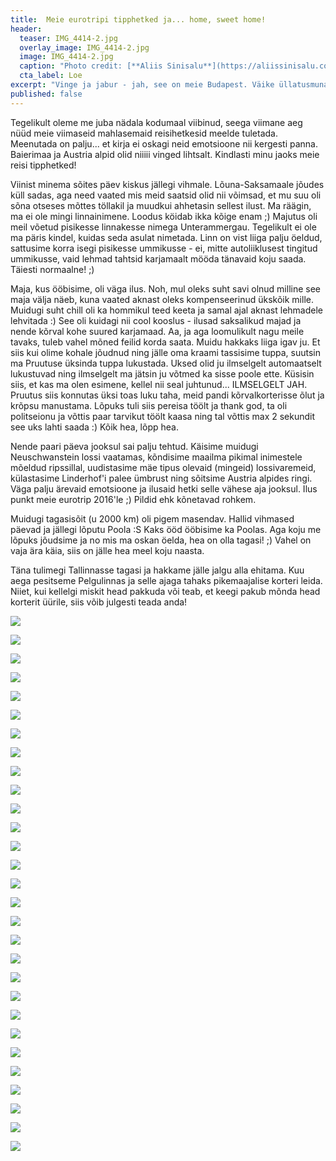 ```yaml
---
title:  Meie eurotripi tipphetked ja... home, sweet home!
header: 
  teaser: IMG_4414-2.jpg
  overlay_image: IMG_4414-2.jpg
  image: IMG_4414-2.jpg
  caption: "Photo credit: [**Aliis Sinisalu**](https://aliissinisalu.com/)"
  cta_label: Loe
excerpt: "Vinge ja jabur - jah, see on meie Budapest. Väike üllatusmuna ka varuks ;)"
published: false
---
```

Tegelikult oleme me juba nädala kodumaal viibinud, seega viimane aeg nüüd meie viimaseid mahlasemaid reisihetkesid meelde tuletada. Meenutada on palju... et kirja ei oskagi neid emotsioone nii kergesti panna. Baierimaa ja Austria alpid olid niiiii vinged lihtsalt. Kindlasti minu jaoks meie reisi tipphetked!

Viinist minema sõites päev kiskus jällegi vihmale. Lõuna-Saksamaale jõudes küll sadas, aga need vaated mis meid saatsid olid nii võimsad, et mu suu oli sõna otseses mõttes töllakil ja muudkui ahhetasin sellest ilust. Ma räägin, ma ei ole mingi linnainimene. Loodus köidab ikka kõige enam ;) Majutus oli meil võetud pisikesse linnakesse nimega Unterammergau. Tegelikult ei ole ma päris kindel, kuidas seda asulat nimetada. Linn on vist liiga palju öeldud, sattusime korra isegi pisikesse ummikusse - ei, mitte autoliiklusest tingitud ummikusse, vaid lehmad tahtsid karjamaalt mööda tänavaid koju saada. Täiesti normaalne! ;) 

Maja, kus ööbisime, oli väga ilus. Noh, mul oleks suht savi olnud milline see maja välja näeb, kuna vaated aknast oleks kompenseerinud ükskõik mille. Muidugi suht chill oli ka hommikul teed keeta ja samal ajal aknast lehmadele lehvitada :) See oli kuidagi nii cool kooslus - ilusad saksalikud majad ja nende kõrval kohe suured karjamaad. Aa, ja aga loomulikult nagu meile tavaks, tuleb vahel mõned feilid korda saata. Muidu hakkaks liiga igav ju. Et siis kui olime kohale jõudnud ning jälle oma kraami tassisime tuppa, suutsin ma Pruutuse üksinda tuppa lukustada. Uksed olid ju ilmselgelt automaatselt lukustuvad ning ilmselgelt ma jätsin ju võtmed ka sisse poole ette. Küsisin siis, et kas ma olen esimene, kellel nii seal juhtunud... ILMSELGELT JAH. Pruutus siis konnutas üksi toas luku taha, meid pandi kõrvalkorterisse õlut ja krõpsu manustama. Lõpuks tuli siis pereisa töölt ja thank god, ta oli politseionu ja võttis paar tarvikut töölt kaasa ning tal võttis max 2 sekundit see uks lahti saada :) Kõik hea, lõpp hea.

Nende paari päeva jooksul sai palju tehtud. Käisime muidugi Neuschwanstein lossi vaatamas, kõndisime maailma pikimal inimestele mõeldud ripssillal, uudistasime mäe tipus olevaid (mingeid) lossivaremeid, külastasime Linderhof'i palee ümbrust ning sõitsime Austria alpides ringi. Väga palju ärevaid emotsioone ja ilusaid hetki selle vähese aja jooksul. Ilus punkt meie eurotrip 2016'le ;) Pildid ehk kõnetavad rohkem.

Muidugi tagasisõit (u 2000 km) oli pigem masendav. Hallid vihmased päevad ja jällegi lõputu Poola :S Kaks ööd ööbisime ka Poolas. Aga koju me lõpuks jõudsime ja no mis ma oskan öelda, hea on olla tagasi! ;) Vahel on vaja ära käia, siis on jälle hea meel koju naasta. 

Täna tulimegi Tallinnasse tagasi ja hakkame jälle jalgu alla ehitama. Kuu aega pesitseme Pelgulinnas ja selle ajaga tahaks pikemaajalise korteri leida. Niiet, kui kellelgi miskit head pakkuda või teab, et keegi pakub mõnda head korterit üürile, siis võib julgesti teada anda!

![]({{site.baseurl}}/images/IMG_4665.jpg)

![]({{site.baseurl}}/images/IMG_4674.jpg)

![]({{site.baseurl}}/images/IMG_4679.jpg)

![]({{site.baseurl}}/images/IMG_4686.jpg)

![]({{site.baseurl}}/images/IMG_4689.jpg)

![]({{site.baseurl}}/images/IMG_4693.jpg)

![]({{site.baseurl}}/images/IMG_4696.jpg)

![]({{site.baseurl}}/images/IMG_4708.jpg)

![]({{site.baseurl}}/images/IMG_4716.jpg)

![]({{site.baseurl}}/images/IMG_4718.jpg)

![]({{site.baseurl}}/images/IMG_4723.jpg)

![]({{site.baseurl}}/images/IMG_4728.jpg)

![]({{site.baseurl}}/images/IMG_4731.jpg)

![]({{site.baseurl}}/images/IMG_4733.jpg)

![]({{site.baseurl}}/images/IMG_4736.jpg)

![]({{site.baseurl}}/images/IMG_4741.jpg)

![]({{site.baseurl}}/images/IMG_4747.jpg)

![]({{site.baseurl}}/images/IMG_4767.jpg)

![]({{site.baseurl}}/images/IMG_4769.jpg)

![]({{site.baseurl}}/images/IMG_4778.jpg)

![]({{site.baseurl}}/images/IMG_4781.jpg)

![]({{site.baseurl}}/images/IMG_4784.jpg)

![]({{site.baseurl}}/images/IMG_4804.jpg)

![]({{site.baseurl}}/images/IMG_4807.jpg)

![]({{site.baseurl}}/images/IMG_4829.jpg)

![]({{site.baseurl}}/images/IMG_4846.jpg)

![]({{site.baseurl}}/images/IMG_4851.jpg)

![]({{site.baseurl}}/images/IMG_4858.jpg)

![]({{site.baseurl}}/images/IMG_4860.jpg)


